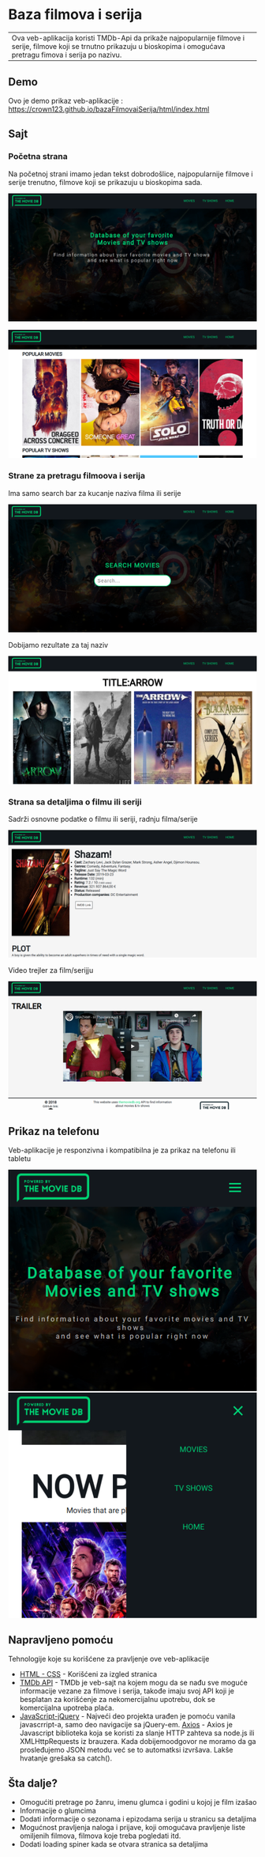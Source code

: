 # Baza filmova i serija
<table>
<tr>
<td>
 Ova veb-aplikacija koristi TMDb-Api da prikaže najpopularnije filmove i serije, filmove koji se trnutno prikazuju u bioskopima
  i omogućava pretragu fimova i serija po nazivu.
</td>
</tr>
</table>

## Demo
Ovo je demo prikaz veb-aplikacije :  https://crown123.github.io/bazaFilmovaiSerija/html/index.html

## Sajt

### Početna strana
Na početnoj strani imamo jedan tekst dobrodošlice, najpopularnije filmove i serije trenutno, filmove koji se prikazuju
u bioskopima sada.

![](https://github.com/Crown123/bazaFilmovaiSerija/blob/master/readmeSlike/slika1.png)

![](https://github.com/Crown123/bazaFilmovaiSerija/blob/master/readmeSlike/slika2.png)

### Strane za pretragu filmoova i serija
Ima samo search bar za kucanje naziva filma ili serije

![](https://github.com/Crown123/bazaFilmovaiSerija/blob/master/readmeSlike/slika5.png)

Dobijamo rezultate za taj naziv

![](https://github.com/Crown123/bazaFilmovaiSerija/blob/master/readmeSlike/slika7.png)

### Strana sa detaljima o filmu ili seriji
Sadrži osnovne podatke o filmu ili seriji, radnju filma/serije

![](https://github.com/Crown123/bazaFilmovaiSerija/blob/master/readmeSlike/slika3.png)

Video trejler za film/serijju

![](https://github.com/Crown123/bazaFilmovaiSerija/blob/master/readmeSlike/slika4.png)

## Prikaz na telefonu
Veb-aplikacije je responzivna i kompatibilna je za prikaz na telefonu ili tabletu

![](https://github.com/Crown123/bazaFilmovaiSerija/blob/master/readmeSlike/slika8.png)
![](https://github.com/Crown123/bazaFilmovaiSerija/blob/master/readmeSlike/slika9.png)

## Napravljeno pomoću
Tehnologije koje su korišćene za pravljenje ove veb-aplikacije

- [HTML - CSS](https://www.w3schools.com/html/html_css.asp) - Korišćeni za izgled stranica
- [TMDb API](https://developers.themoviedb.org/3) - TMDb je veb-sajt na kojem mogu da se nađu sve moguće informacije vezane za filmove i serija, takođe imaju svoj API koji je besplatan za korišćenje za nekomercijalnu upotrebu, dok se komercijalna upotreba plaća. 
- [JavaScript-jQuery](https://www.w3schools.com/jquery/) - Najveći deo projekta urađen je pomoću vanila javascrript-a, samo deo navigacije sa jQuery-em. 
 [Axios](https://appdividend.com/2018/08/30/getting-started-with-axios-tutorial-example/) - Axios je Javascript biblioteka koja se koristi za slanje HTTP zahteva sa node.js ili XMLHttpRequests iz brauzera. Kada dobijemoodgovor ne moramo da ga prosleđujemo JSON metodu već se to automatksi izvršava. Lakše hvatanje grešaka sa catch().


## Šta dalje?
- Omogućiti pretrage po žanru, imenu glumca i godini u kojoj je film izašao
- Informacije o glumcima
- Dodati informacije o sezonama i epizodama serija u stranicu sa detaljima
- Mogućnost pravljenja naloga i prijave, koji omogućava pravljenje liste omiljenih filmova, filmova koje treba pogledati itd.
- Dodati loading spiner kada se otvara stranica sa detaljima



